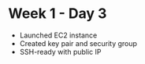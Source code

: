 # Week 1 - Day 3
- Launched EC2 instance
- Created key pair and security group
- SSH-ready with public IP